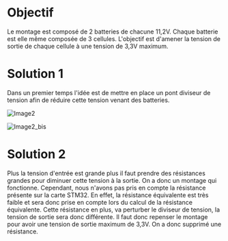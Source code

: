 # Objectif

Le montage est composé de 2 batteries de chacune 11,2V. Chaque batterie est elle même composée de 3 cellules. L'objectif est 
d'amener la tension de sortie de chaque cellule à une tension de 3,3V maximum. 
 
# Solution 1 

Dans un premier temps l'idée est de mettre en place un pont diviseur de tension afin de réduire cette tension venant des 
batteries. 

![Image2](https://user-images.githubusercontent.com/47904531/58384981-287f0a80-7fea-11e9-94a5-a3acdc768c4a.png)
 

![Image2_bis](https://user-images.githubusercontent.com/47904531/58384999-97f4fa00-7fea-11e9-8e2b-29fcc49eccc8.png)

# Solution 2 
 
Plus la tension d'entrée est grande plus il faut prendre des résistances grandes pour diminuer cette tension à la sortie. 
On a donc un montage qui fonctionne. Cependant, nous n'avons pas pris en compte la résistance présente sur la carte STM32. 
En effet, la résistance équivalente est très faible et sera donc prise en compte lors du calcul de la résistance 
équivalente. Cette résistance en plus, va perturber le diviseur de tension, la tension de sortie sera donc différente.
Il faut donc repenser le montage pour avoir une tension de sortie maximum de 3,3V. On a donc supprimé une résistance. 


